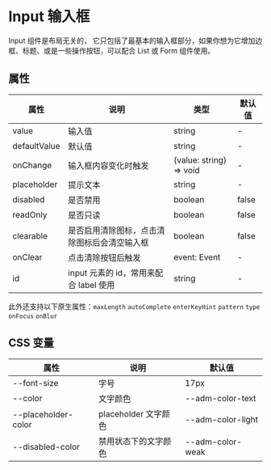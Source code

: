 # Input 输入框

Input 组件是布局无关的， 它只包括了最基本的输入框部分，如果你想为它增加边框、标题、或是一些操作按钮，可以配合 List 或 Form 组件使用。

<code src="./demos/index.tsx"></code>

## 属性

| 属性         | 说明                                         | 类型                    | 默认值 |
| ------------ | -------------------------------------------- | ----------------------- | ------ |
| value        | 输入值                                       | string                  | -      |
| defaultValue | 默认值                                       | string                  | -      |
| onChange     | 输入框内容变化时触发                         | (value: string) => void | -      |
| placeholder  | 提示文本                                     | string                  | -      |
| disabled     | 是否禁用                                     | boolean                 | false  |
| readOnly     | 是否只读                                     | boolean                 | false  |
| clearable    | 是否启用清除图标，点击清除图标后会清空输入框 | boolean                 | false  |
| onClear      | 点击清除按钮后触发                           | event: Event            | -      |
| id           | input 元素的 id，常用来配合 label 使用       | string                  | -      |

此外还支持以下原生属性：`maxLength` `autoComplete` `enterKeyHint` `pattern` `type` `onFocus` `onBlur`

## CSS 变量

| 属性                | 说明                 | 默认值            |
| ------------------- | -------------------- | ----------------- |
| --font-size         | 字号                 | 17px              |
| --color             | 文字颜色             | --adm-color-text  |
| --placeholder-color | placeholder 文字颜色 | --adm-color-light |
| --disabled-color    | 禁用状态下的文字颜色 | --adm-color-weak  |
